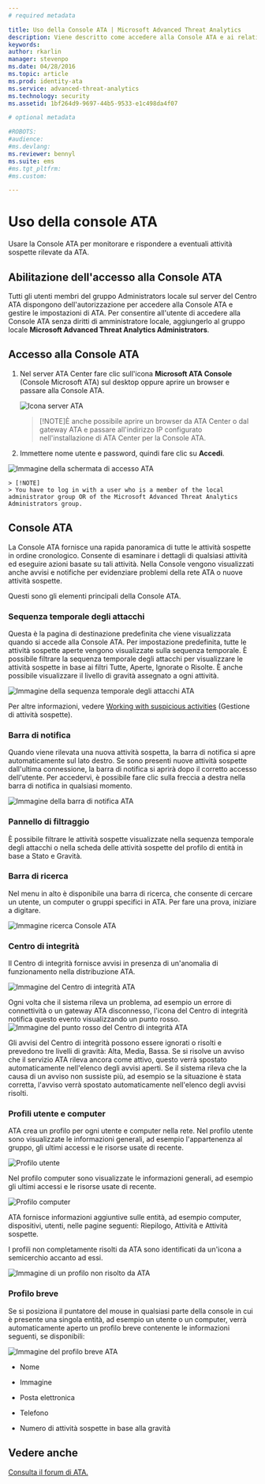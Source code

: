 ```yaml
---
# required metadata

title: Uso della Console ATA | Microsoft Advanced Threat Analytics
description: Viene descritto come accedere alla Console ATA e ai relativi componenti
keywords:
author: rkarlin
manager: stevenpo
ms.date: 04/28/2016
ms.topic: article
ms.prod: identity-ata
ms.service: advanced-threat-analytics
ms.technology: security
ms.assetid: 1bf264d9-9697-44b5-9533-e1c498da4f07

# optional metadata

#ROBOTS:
#audience:
#ms.devlang:
ms.reviewer: bennyl
ms.suite: ems
#ms.tgt_pltfrm:
#ms.custom:

---
```


# Uso della console ATA

Usare la Console ATA per monitorare e rispondere a eventuali attività sospette rilevate da ATA.

## Abilitazione dell'accesso alla Console ATA
Tutti gli utenti membri del gruppo Administrators locale sul server del Centro ATA dispongono dell'autorizzazione per accedere alla Console ATA e gestire le impostazioni di ATA.
Per consentire all'utente di accedere alla Console ATA senza diritti di amministratore locale, aggiungerlo al gruppo locale **Microsoft Advanced Threat Analytics Administrators**.

## Accesso alla Console ATA

1. Nel server ATA Center fare clic sull'icona **Microsoft ATA Console** (Console Microsoft ATA) sul desktop oppure aprire un browser e passare alla Console ATA.

    ![Icona server ATA](media/ata-server-icon.png)

    > [!NOTE]È anche possibile aprire un browser da ATA Center o dal gateway ATA e passare all'indirizzo IP configurato nell'installazione di ATA Center per la Console ATA.    

2.  Immettere nome utente e password, quindi fare clic su **Accedi**.

![Immagine della schermata di accesso ATA](media/ATA-log-in-screen.jpg)

    > [!NOTE]
    > You have to log in with a user who is a member of the local administrator group OR of the Microsoft Advanced Threat Analytics Administrators group.

## Console ATA

La Console ATA fornisce una rapida panoramica di tutte le attività sospette in ordine cronologico. Consente di esaminare i dettagli di qualsiasi attività ed eseguire azioni basate su tali attività. Nella Console vengono visualizzati anche avvisi e notifiche per evidenziare problemi della rete ATA o nuove attività sospette.

Questi sono gli elementi principali della Console ATA.


### Sequenza temporale degli attacchi

Questa è la pagina di destinazione predefinita che viene visualizzata quando si accede alla Console ATA. Per impostazione predefinita, tutte le attività sospette aperte vengono visualizzate sulla sequenza temporale. È possibile filtrare la sequenza temporale degli attacchi per visualizzare le attività sospette in base ai filtri Tutte, Aperte, Ignorate o Risolte. È anche possibile visualizzare il livello di gravità assegnato a ogni attività.

![Immagine della sequenza temporale degli attacchi ATA](media/attack-timeline.png)

Per altre informazioni, vedere [Working with suspicious activities](/advanced-threat-analytics/deploy-use/working-with-suspicious-activities) (Gestione di attività sospette).

### Barra di notifica

Quando viene rilevata una nuova attività sospetta, la barra di notifica si apre automaticamente sul lato destro. Se sono presenti nuove attività sospette dall'ultima connessione, la barra di notifica si aprirà dopo il corretto accesso dell'utente. Per accedervi, è possibile fare clic sulla freccia a destra nella barra di notifica in qualsiasi momento.

![Immagine della barra di notifica ATA](media/notification-bar.png)

### Pannello di filtraggio

È possibile filtrare le attività sospette visualizzate nella sequenza temporale degli attacchi o nella scheda delle attività sospette del profilo di entità in base a Stato e Gravità.

### Barra di ricerca

Nel menu in alto è disponibile una barra di ricerca, che consente di cercare un utente, un computer o gruppi specifici in ATA. Per fare una prova, iniziare a digitare.

![Immagine ricerca Console ATA](media/ATA-console-search.png)

### Centro di integrità

Il Centro di integrità fornisce avvisi in presenza di un'anomalia di funzionamento nella distribuzione ATA.

![Immagine del Centro di integrità ATA](media/health-center.png)

Ogni volta che il sistema rileva un problema, ad esempio un errore di connettività o un gateway ATA disconnesso, l'icona del Centro di integrità notifica questo evento visualizzando un punto rosso. ![Immagine del punto rosso del Centro di integrità ATA](media/ATA-Health-Center-Alert-red-dot.png)

Gli avvisi del Centro di integrità possono essere ignorati o risolti e prevedono tre livelli di gravità: Alta, Media, Bassa. Se si risolve un avviso che il servizio ATA rileva ancora come attivo, questo verrà spostato automaticamente nell'elenco degli avvisi aperti. Se il sistema rileva che la causa di un avviso non sussiste più, ad esempio se la situazione è stata corretta, l'avviso verrà spostato automaticamente nell'elenco degli avvisi risolti.

### Profili utente e computer

ATA crea un profilo per ogni utente e computer nella rete. Nel profilo utente sono visualizzate le informazioni generali, ad esempio l'appartenenza al gruppo, gli ultimi accessi e le risorse usate di recente.

![Profilo utente](media/user-profile.png)

Nel profilo computer sono visualizzate le informazioni generali, ad esempio gli ultimi accessi e le risorse usate di recente.

![Profilo computer](media/computer-profile.png)

ATA fornisce informazioni aggiuntive sulle entità, ad esempio computer, dispositivi, utenti, nelle pagine seguenti: Riepilogo, Attività e Attività sospette.

I profili non completamente risolti da ATA sono identificati da un'icona a semicerchio accanto ad essi.


![Immagine di un profilo non risolto da ATA](media/ATA-Unresolved-Profile.jpg)

### Profilo breve

Se si posiziona il puntatore del mouse in qualsiasi parte della console in cui è presente una singola entità, ad esempio un utente o un computer, verrà automaticamente aperto un profilo breve contenente le informazioni seguenti, se disponibili:

![Immagine del profilo breve ATA](media/ATA-mini-profile.jpg)

-   Nome

-   Immagine

-   Posta elettronica

-   Telefono

-   Numero di attività sospette in base alla gravità



## Vedere anche
[Consulta il forum di ATA.](https://social.technet.microsoft.com/Forums/security/en-US/home?forum=mata)


<!--HONumber=May16_HO3-->


